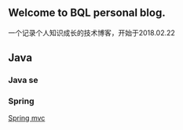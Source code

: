 ## Welcome to BQL personal blog.
一个记录个人知识成长的技术博客，开始于2018.02.22

## Java
### Java se
### Spring
[Spring mvc](Spring.md)
